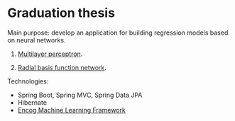 Graduation thesis
=================

Main purpose: develop an application for building regression models based on neural networks.
1. [Multilayer perceptron](https://en.wikipedia.org/wiki/Multilayer_perceptron).

2. [Radial basis function network](https://en.wikipedia.org/wiki/Radial_basis_function_network).

Technologies:
* Spring Boot, Spring MVC, Spring Data JPA
* Hibernate
* [Encog Machine Learning Framework](http://www.heatonresearch.com/encog/)